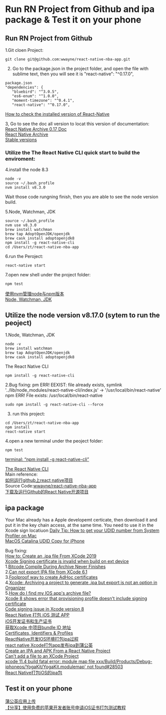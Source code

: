 # Run RN Project from Github and ipa package & Test it on your phone
## Run RN Project from Github
 1.Git cloen Project: 
 ```
 git clone git@github.com:wwayne/react-native-nba-app.git
 ```
 2. Go to the package.json in the project folder, and open the file with sublime text, then you will see it is "react-native": "^0.17.0",
 ```
 package.json
 "dependencies": {
    "bluebird": "^3.0.5",
    "es6-enum": "^1.0.0",
    "moment-timezone": "^0.4.1",
    "react-native": "^0.17.0",
 ```
 [How to check the installed version of React-Native](https://stackoverflow.com/questions/37363560/how-to-check-the-installed-version-of-react-native)   

 3, Go to see the doc all version to locat this version of documentation:   
 [React Native Archive 0.17 Doc](https://archive.reactnative.dev/docs/0.17/getting-started)  
 [React Native Archive](https://archive.reactnative.dev/versions)   
  [Stable versions](https://reactnative.dev/versions)   

### Utilize the The React Native CLI quick start to build the enviroment:
4.install the node 8.3
```
node -v
source ~/.bash_profile 
nvm install v8.3.0
```
Wait those code rungning finish, then you are able to see the node version build.  

5.Node, Watchman, JDK
```
source ~/.bash_profile
nvm use v8.3.0  
brew install watchman 
brew tap AdoptOpenJDK/openjdk 
brew cask install adoptopenjdk8
npm install -g react-native-cli 
cd /Users/zt/react-native-nba-app  
```
6.run the Peroject: 
```
react-native start

```
7.open new shell under the project folder: 
```
npm test 
```
[使用nvm管理node与npm版本](https://juejin.im/post/6844903861157642247)  
[Node, Watchman, JDK](https://archive.reactnative.dev/docs/0.17/getting-started)  


## Utilize the node version v8.17.0 (sytem to run the peoject)
1.Node, Watchman, JDK
```
node -v
brew install watchman 
brew tap AdoptOpenJDK/openjdk 
brew cask install adoptopenjdk8
```
The React Native CLI  
```
npm install -g react-native-cli
```

2.Bug fixing:  pm ERR! EEXIST: file already exists, symlink '../lib/node_modules/react-native-cli/index.js' -> '/usr/local/bin/react-native'
npm ERR! File exists: /usr/local/bin/react-native
```
sudo npm install -g react-native-cli --force
```
3. run this project:  
```
cd /Users/zt/react-native-nba-app  
npm install 
react-native start 
```
4.open a new terminal under the peoject folder:  
```
npm test 
```

[terminal: “npm install -g react-native-cli”](https://stackoverflow.com/questions/32171221/terminal-npm-install-g-react-native-cli)   


[The React Native CLI](https://archive.reactnative.dev/docs/0.17/getting-started)   
Main reference:  
[如何运行github上react native项目](https://blog.csdn.net/shiningchen322/article/details/57881920?utm_medium=distribute.pc_relevant.none-task-blog-title-6&spm=1001.2101.3001.4242)  
Source Code:[wwayne/react-native-nba-app](https://github.com/wwayne/react-native-nba-app)  
[下载及运行Github的React Native开源项目](https://blog.csdn.net/jay100500/article/details/77073225)  
## ipa package 

Your Mac already has a Apple developemt certicate, then download it and put it in the key chain access, at the same time. You need to use it in the Xcode sign locatiuon
[Daily Tip: How to get your UDID number from System Profiler on Mac](https://www.imore.com/daily-tip-udid-number-system-profiler-mac)  
[MacOS Catalina UDID Copy for iPhone](https://stackoverflow.com/questions/58805519/macos-catalina-udid-copy-for-iphone)  

Bug fixing:  
[How to: Create an .ipa file From XCode 2019](https://www.youtube.com/watch?v=Wb9yQUP04zg&ab_channel=LirsTechTips)   
[Xcode Signing certificate is invalid when build on ext device](https://stackoverflow.com/questions/45803131/xcode-signing-certificate-is-invalid-when-build-on-ext-device)  
1.[Bitcode Compile During Archive Never Finishes](https://stackoverflow.com/questions/36725314/bitcode-compile-during-archive-never-finishes)   
2.[Can not export IPA file from XCode 6.1](https://stackoverflow.com/questions/27061729/can-not-export-ipa-file-from-xcode-6-1)   
3.[Foolproof way to create AdHoc certificates](https://help.installrapp.com/ios/fool-proof-way-to-create-adhoc-certificates/)   
4.[Xcode: Archiving a project to generate .ipa but export is not an option in Organizer](https://apple.stackexchange.com/questions/369987/xcode-archiving-a-project-to-generate-ipa-but-export-is-not-an-option-in-organ)  
5.[How do I find my IOS app's archive file?](https://stackoverflow.com/questions/40274739/how-do-i-find-my-ios-apps-archive-file)  
[Xcode 8 shows error that provisioning profile doesn't include signing certificate](https://stackoverflow.com/questions/39568005/xcode-8-shows-error-that-provisioning-profile-doesnt-include-signing-certificat?page=2&tab=votes#tab-top)  
[Code signing issue in Xcode version 8](https://stackoverflow.com/questions/39565906/code-signing-issue-in-xcode-version-8/54682546#54682546)  
[React Native 打包 iOS 测试 APP](https://blog.whezh.com/react-native-ios-bundle/)  
[iOS开发证书和生产证书](https://www.jianshu.com/p/63eca43c175e)  
[获取Xcode 中项目bundle ID 地址](https://blog.csdn.net/wangsun300/article/details/100045974)  
[Certificates, Identifiers & Profiles](https://developer.apple.com/account/resources/profiles/review/A3C6YCFF95)   
[ReactNative开发IOS环境打包ipa过程](https://blog.csdn.net/ywl570717586/article/details/102566658?utm_medium=distribute.pc_feed_404.none-task-blog-OPENSEARCH-9.nonecase&depth_1-utm_source=distribute.pc_feed_404.none-task-blog-OPENSEARCH-9.nonecas)  
[react native Xcode打包app发布ipa到蒲公英](https://blog.csdn.net/sinat_33134895/article/details/81703239?utm_medium=distribute.pc_relevant.none-task-blog-BlogCommendFromMachineLearnPai2-2.pc_relevant_is_cache&depth_1-utm_source=distribute.pc_relevant.none-task-blog-BlogCommendFromMachineLearnPai2-2.pc_relevant_is_cache)   
[Create an IPA and APK From a React Native Project](https://medium.com/better-programming/create-ipa-and-apk-from-react-native-72fe53c6a8db)  
[Can't add a file to an XCode Project](https://stackoverflow.com/questions/3955655/cant-add-a-file-to-an-xcode-project)   
[xcode 11.4 build fatal error: module map file xxx/Build/Products/Debug-iphoneos/YogaKit/YogaKit.modulemap' not found#28503](https://github.com/facebook/react-native/issues/28503)  
[React Native打包iOS的ipa包](https://juejin.im/post/6844903639329275912)  
  

## Test it on your phone
[蒲公英应用上传](https://www.pgyer.com/doc/view/app_upload)   
[【分享】使用免费的苹果开发者账号申请iOS证书打包测试教程](https://my.oschina.net/u/4356887/blog/3384062)  
